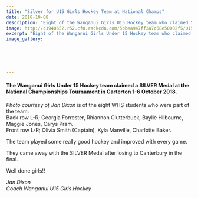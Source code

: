 ```yaml
---
title: "Silver for U15 Girls Hockey Team at National Champs"
date: 2018-10-08
description: "Eight of the Wanganui Girls U15 Hockey team who claimed SILVER at the National Champs Tournament were WHS students..."
image: http://c1940652.r52.cf0.rackcdn.com/5bbea947ff2a7c68e50002f5/U15-Girls-Silver-medal-230-oct-2018.jpg
excerpt: "Eight of the Wanganui Girls Under 15 Hockey team who claimed SILVER at the National Champs Tournament were WHS students."
image_gallery:
    
    
    
    
    
---
```


<h4>The Wanganui Girls Under 15 Hockey team claimed a SILVER Medal at the National Championships Tournament in Carterton 1-6 October 2018.</h4>
<p><em>Photo courtesy of Jan Dixon</em> is of the eight WHS students who were part of the team:<br /> Back row L-R; Georgia Forrester, Rhiannon Clutterbuck, Baylie Hilbourne, Maggie Jones, Carys Pram.<br /> Front row L-R; Olivia Smith (Captain), Kyla Manville, Charlotte Baker.</p>
<p>The team played some really good hockey and improved with every game. &nbsp;</p>
<p>They came away with the SILVER Medal after losing to Canterbury in the final.&nbsp;&nbsp;</p>
<p>Well done girls!!</p>
<p><em>Jan Dixon<br /> Coach Wanganui U15 Girls Hockey</em></p>

